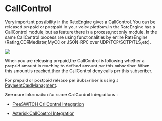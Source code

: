 # CallControl

  Very important possibility in the RateEngine gives a CallControl.
You can be released prepaid or postpaid in your voice platform.In the RateEngine has a CallControl module,
but as feature there is a process,not only module.
In the same CallControl process are using functionalities by entire RateEngine (Rating,CDRMediator,MyCC or JSON-RPC over UDP/TCP/SCTP/TLS,etc).


![](png/CallControl.png)


  When you are releasing prepaid,the CallControl is following whether a prepaid amount is reaching to defined amount per this subscriber.
When this amount is reached,then the CallControl deny calls per this subscriber.

  For prepaid or postpaid release per Subscriber is using a [PaymentCardManagment](features.md#PaymentCardManagment).


See more information for some CallControl integrations :

* [FreeSWITCH CallControl Integration](fs_cc.md)

* [Asterisk CallControl Integration](ast_cc.md)